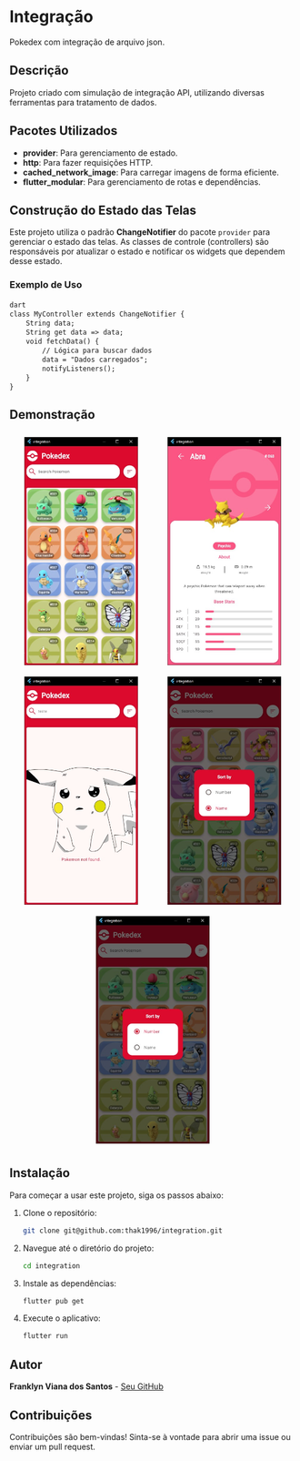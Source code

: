 # Integração

Pokedex com integração de arquivo json.

## Descrição

Projeto criado com simulação de integração API, utilizando diversas ferramentas para tratamento de dados.

## Pacotes Utilizados

-   **provider**: Para gerenciamento de estado.
-   **http**: Para fazer requisições HTTP.
-   **cached_network_image**: Para carregar imagens de forma eficiente.
-   **flutter_modular**: Para gerenciamento de rotas e dependências.

## Construção do Estado das Telas

Este projeto utiliza o padrão **ChangeNotifier** do pacote `provider` para gerenciar o estado das telas. As classes de controle (controllers) são responsáveis por atualizar o estado e notificar os widgets que dependem desse estado.

### Exemplo de Uso

```
dart
class MyController extends ChangeNotifier {
    String data;
    String get data => data;
    void fetchData() {
        // Lógica para buscar dados
        data = "Dados carregados";
        notifyListeners();
    }
}
```

## Demonstração

<div style="display: flex; justify-content: space-around; flex-wrap: wrap;">
    <img src="/assets/readme/home.jpg" alt="Home" style="width: 200px; height: auto; margin: 10px;">
    <img src="/assets/readme/details.jpg" alt="Details" style="width: 200px; height: auto; margin: 10px;">
    <img src="/assets/readme/not_found.jpg" alt="Not Found" style="width: 200px; height: auto; margin: 10px;">
    <img src="/assets/readme/sort_name.jpg" alt="Sort by Name" style="width: 200px; height: auto; margin: 10px;">
    <img src="/assets/readme/sort_number.jpg" alt="Sort by Number" style="width: 200px; height: auto; margin: 10px;">
</div>

## Instalação

Para começar a usar este projeto, siga os passos abaixo:

1. Clone o repositório:
    ```bash
    git clone git@github.com:thak1996/integration.git
    ```
2. Navegue até o diretório do projeto:
    ```bash
    cd integration
    ```
3. Instale as dependências:
    ```bash
    flutter pub get
    ```
4. Execute o aplicativo:
    ```bash
    flutter run
    ```

## Autor

**Franklyn Viana dos Santos** - [Seu GitHub](https://github.com/thak1996)

## Contribuições

Contribuições são bem-vindas! Sinta-se à vontade para abrir uma issue ou enviar um pull request.
